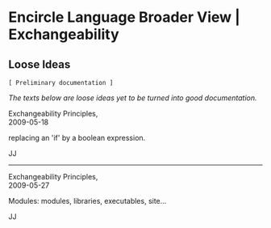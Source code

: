 ﻿Encircle Language Broader View | Exchangeability
==============================================

Loose Ideas
-----------

`[ Preliminary documentation ]`

*The texts below are loose ideas yet to be turned into good documentation.*

Exchangeability Principles,  
2009-05-18

replacing an 'if' by a boolean expression.

JJ

-----

Exchangeability Principles,  
2009-05-27

Modules: modules, libraries, executables, site...

JJ